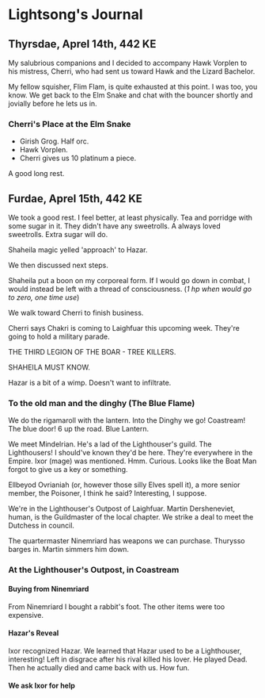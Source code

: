 # Lightsong's Journal

## Thyrsdae, Aprel 14th, 442 KE

My salubrious companions and I decided to accompany Hawk Vorplen to his 
mistress, Cherri, who had sent us toward Hawk and the Lizard Bachelor.

My fellow squisher, Flim Flam, is quite exhausted at this point. I was too, you know.
We get back to the Elm Snake and chat with the bouncer shortly and jovially before
he lets us in.

### Cherri's Place at the Elm Snake
- Girish Grog. Half orc.
- Hawk Vorplen.
- Cherri gives us 10 platinum a piece.

A good long rest.

## Furdae, Aprel 15th, 442 KE

We took a good rest. I feel better, at least physically. 
Tea and porridge with some sugar in it. They didn't have any sweetrolls. 
A always loved sweetrolls. Extra sugar will do.

Shaheila magic yelled 'approach' to Hazar.

We then discussed next steps.

Shaheila put a boon on my corporeal form. If I would go down in combat, 
I would instead be left with a thread of consciousness. (_1 hp when would go to zero, one time use_)

We walk toward Cherri to finish business. 

Cherri says Chakri is coming to Laighfuar this upcoming week.
They're going to hold a military parade.

THE THIRD LEGION OF THE BOAR - TREE KILLERS.

SHAHEILA MUST KNOW.

Hazar is a bit of a wimp. Doesn't want to infiltrate.

### To the old man and the dinghy (The Blue Flame)

We do the rigamaroll with the lantern. Into the Dinghy we go!
Coastream! The blue door! 6 up the road. Blue Lantern.

We meet Mindelrian. He's a lad of the Lighthouser's guild.
The Lighthousers! I should've known they'd be here. They're everywhere in the Empire.
Ixor (mage) was mentioned. Hmm. Curious.
Looks like the Boat Man forgot to give us a key or something.

Ellbeyod Ovrianiah (or, however those silly Elves spell it), 
a more senior member, the Poisoner, I think he said? Interesting, I suppose.

We're in the Lighthouser's Outpost of Laighfuar.
Martin Dersheneviet, human, is the Guildmaster of the local chapter.
We strike a deal to meet the Dutchess in council.

The quartermaster Ninemriard has weapons we can purchase.
Thurysso barges in. Martin simmers him down.

### At the Lighthouser's Outpost, in Coastream

#### Buying from Ninemriard
From Ninemriard I bought a rabbit's foot. The other items were too expensive.

#### Hazar's Reveal
Ixor recognized Hazar. We learned that Hazar used to be a Lighthouser, interesting!
Left in disgrace after his rival killed his lover. He played Dead. 
Then he actually died and came back with us. How fun.

#### We ask Ixor for help





